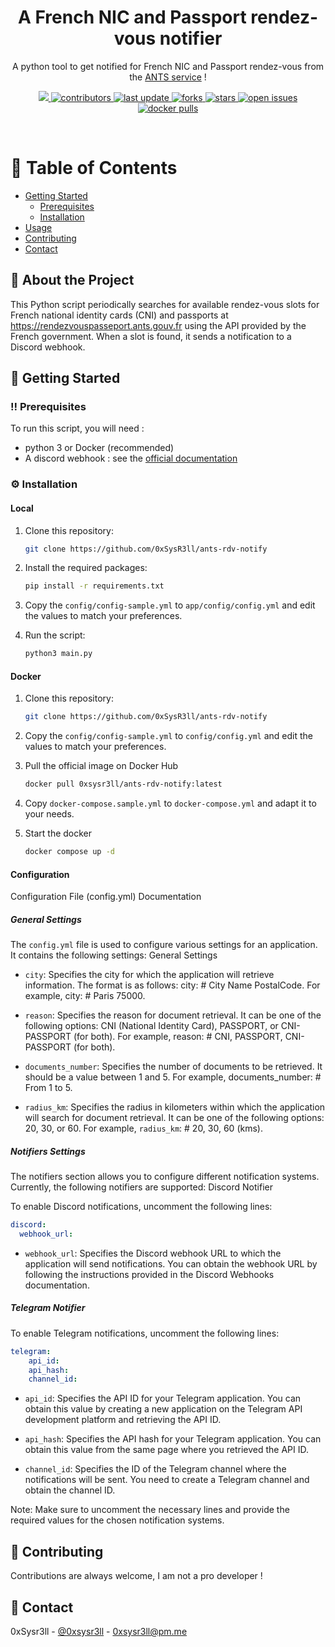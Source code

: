 
<div align="center">

<!--  <img src="assets/logo.png" alt="logo" width="200" height="auto" />-->
  <h1>A French NIC and Passport rendez-vous notifier</h1>
  
  <p>
    A python tool to get notified for French NIC and Passport rendez-vous from the <a href="https://rendezvouspasseport.ants.gouv.fr">ANTS service</a> !
  </p>
  
  
<!-- Badges -->
<p>
  <a href="https://www.python.org/downloads/release/python-3108/">
    <img src="https://img.shields.io/badge/python-3.10.8-blue.svg">
  </a>
  <a href="https://github.com/0xsysr3ll/ants-rdv-notify/graphs/contributors">
    <img src="https://img.shields.io/github/contributors/0xsysr3ll/ants-rdv-notify" alt="contributors" />
  </a>
  <a href="">
    <img src="https://img.shields.io/github/last-commit/0xsysr3ll/ants-rdv-notify" alt="last update" />
  </a>
  <a href="https://github.com/0xsysr3ll/ants-rdv-notify/network/members">
    <img src="https://img.shields.io/github/forks/0xsysr3ll/ants-rdv-notify" alt="forks" />
  </a>
  <a href="https://github.com/0xsysr3ll/ants-rdv-notify/stargazers">
    <img src="https://img.shields.io/github/stars/0xsysr3ll/ants-rdv-notify" alt="stars" />
  </a>
  <a href="https://github.com/0xsysr3ll/ants-rdv-notify/issues/">
    <img src="https://img.shields.io/github/issues/0xsysr3ll/ants-rdv-notify" alt="open issues" />
  </a>
  <a href="https://hub.docker.com/r/0xsysr3ll/ants-rdv-notify">
    <img src="https://img.shields.io/docker/pulls/0xsysr3ll/ants-rdv-notify" alt="docker pulls" />
  </a>
</p>
 
</div>

<br />

<!-- Table of Contents -->
# :notebook_with_decorative_cover: Table of Contents

- [Getting Started](#toolbox-getting-started)
  * [Prerequisites](#bangbang-prerequisites)
  * [Installation](#gear-installation)
- [Usage](#eyes-usage)
- [Contributing](#wave-contributing)
- [Contact](#handshake-contact)

  

<!-- About the Project -->
## :star2: About the Project

This Python script periodically searches for available rendez-vous slots for French national identity cards (CNI) and passports at https://rendezvouspasseport.ants.gouv.fr using the API provided by the French government. When a slot is found, it sends a notification to a Discord webhook.

<!-- Getting Started -->
## :toolbox: Getting Started

<!-- Prerequisites -->
### :bangbang: Prerequisites

To run this script, you will need :
- python 3 or Docker (recommended)
- A discord webhook : see the [official documentation](https://support.discord.com/hc/en-us/articles/228383668-Intro-to-Webhooks)


<!-- Installation -->
### :gear: Installation

#### Local
1. Clone this repository:
    ```bash
    git clone https://github.com/0xSysR3ll/ants-rdv-notify
    ```

2. Install the required packages:
    ```bash
    pip install -r requirements.txt
    ```

3. Copy the `config/config-sample.yml` to `app/config/config.yml` and edit the values to match your preferences.

4. Run the script:
    ```bash
    python3 main.py
    ```

#### Docker

1. Clone this repository:
    ```bash
    git clone https://github.com/0xSysR3ll/ants-rdv-notify
    ```

2. Copy the `config/config-sample.yml` to `config/config.yml` and edit the values to match your preferences.

3. Pull the official image on Docker Hub
    ```bash
    docker pull 0xsysr3ll/ants-rdv-notify:latest
    ```

4. Copy `docker-compose.sample.yml` to `docker-compose.yml` and adapt it to your needs.

5. Start the docker
    ```bash
    docker compose up -d
    ```

#### Configuration

Configuration File (config.yml) Documentation

##### General Settings

The `config.yml` file is used to configure various settings for an application. It contains the following settings:
General Settings

- `city`: Specifies the city for which the application will retrieve information. The format is as follows: city: # City Name PostalCode. For example, city: # Paris 75000.

- `reason`: Specifies the reason for document retrieval. It can be one of the following options: CNI (National Identity Card), PASSPORT, or CNI-PASSPORT (for both). For example, reason: # CNI, PASSPORT, CNI-PASSPORT (for both).

- `documents_number`: Specifies the number of documents to be retrieved. It should be a value between 1 and 5. For example, documents_number: # From 1 to 5.

- `radius_km`: Specifies the radius in kilometers within which the application will search for document retrieval. It can be one of the following options: 20, 30, or 60. For example, `radius_km`: # 20, 30, 60 (kms).

##### Notifiers Settings

The notifiers section allows you to configure different notification systems. Currently, the following notifiers are supported:
Discord Notifier

To enable Discord notifications, uncomment the following lines:
```yml
discord:
  webhook_url:
```

- `webhook_url`: Specifies the Discord webhook URL to which the application will send notifications. You can obtain the webhook URL by following the instructions provided in the Discord Webhooks documentation.

##### Telegram Notifier

To enable Telegram notifications, uncomment the following lines:

```yml
telegram:
    api_id:
    api_hash:
    channel_id:
```

- `api_id`: Specifies the API ID for your Telegram application. You can obtain this value by creating a new application on the Telegram API development platform and retrieving the API ID.

- `api_hash`: Specifies the API hash for your Telegram application. You can obtain this value from the same page where you retrieved the API ID.

- `channel_id`: Specifies the ID of the Telegram channel where the notifications will be sent. You need to create a Telegram channel and obtain the channel ID.

Note: Make sure to uncomment the necessary lines and provide the required values for the chosen notification systems.

<!-- Contributing -->
## :wave: Contributing

Contributions are always welcome, I am not a pro developer !

<!-- Contact -->
## :handshake: Contact

0xSysr3ll - [@0xsysr3ll](https://twitter.com/0xsysr3ll) - 0xsysr3ll@pm.me
